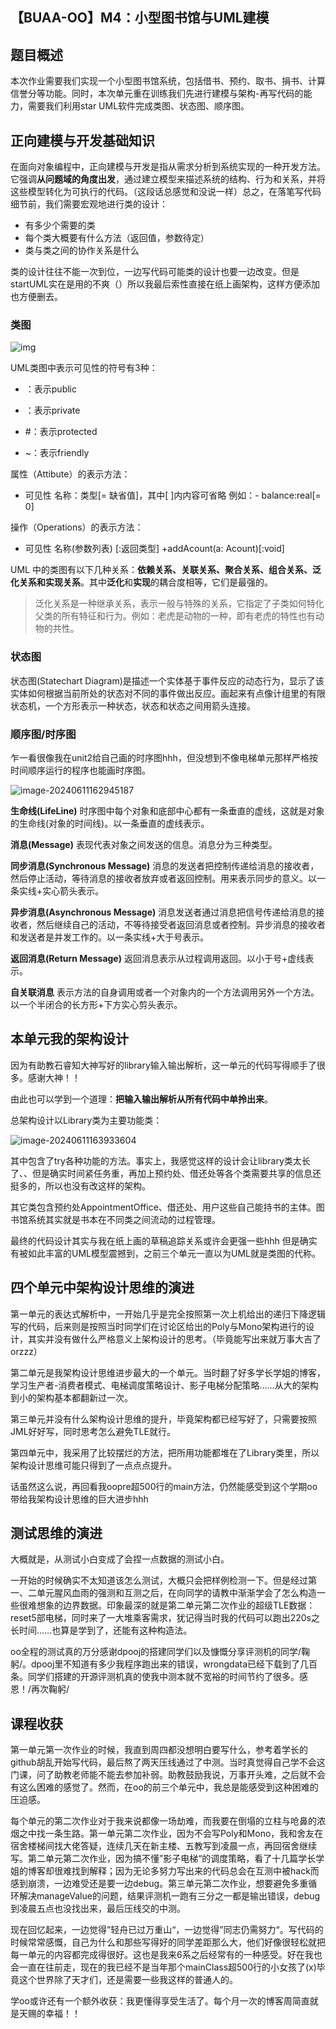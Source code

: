 ## 【BUAA-OO】M4：小型图书馆与UML建模

##  题目概述

本次作业需要我们实现一个小型图书馆系统，包括借书、预约、取书、捐书、计算信誉分等功能。同时，本次单元重在训练我们先进行建模与架构-再写代码的能力，需要我们利用star UML软件完成类图、状态图、顺序图。

## 正向建模与开发基础知识

在面向对象编程中，正向建模与开发是指从需求分析到系统实现的一种开发方法。它强调**从问题域的角度出发**，通过建立模型来描述系统的结构、行为和关系，并将这些模型转化为可执行的代码。（这段话总感觉和没说一样）总之，在落笔写代码细节前，我们需要宏观地进行类的设计：

- 有多少个需要的类
- 每个类大概要有什么方法（返回值，参数待定）
- 类与类之间的协作关系是什么

类的设计往往不能一次到位，一边写代码可能类的设计也要一边改变。但是startUML实在是用的不爽（）所以我最后索性直接在纸上画架构，这样方便添加也方便删去。

### 类图

![img](https://img-blog.csdnimg.cn/20210622173546632.png?x-oss-process=image/watermark,type_ZmFuZ3poZW5naGVpdGk,shadow_10,text_aHR0cHM6Ly9ibG9nLmNzZG4ubmV0L3dlaXhpbl80NjM5OTU2Nw==,size_16,color_FFFFFF,t_70#pic_center)

UML类图中表示可见性的符号有3种：
+ ：表示public
- ：表示private

- #：表示protected

- ~：表示friendly

属性（Attibute）的表示方法：

-  可见性 名称：类型[= 缺省值]，其中[ ]内内容可省略
    例如：- balance:real[= 0]

操作（Operations）的表示方法：

- 可见性 名称(参数列表) [:返回类型]
      +addAcount(a: Acount)[:void]

UML 中的类图有以下几种关系：**依赖关系、关联关系、聚合关系、组合关系、泛化关系和实现关系**。其中**泛化**和**实现**的耦合度相等，它们是最强的。

>  泛化关系是一种继承关系，表示一般与特殊的关系，它指定了子类如何特化父类的所有特征和行为。例如：老虎是动物的一种，即有老虎的特性也有动物的共性。

### 状态图

状态图(Statechart Diagram)是描述一个实体基于事件反应的动态行为，显示了该实体如何根据当前所处的状态对不同的事件做出反应。画起来有点像计组里的有限状态机，一个方形表示一种状态，状态和状态之间用箭头连接。

### 顺序图/时序图

乍一看很像我在unit2给自己画的时序图hhh，但没想到不像电梯单元那样严格按时间顺序运行的程序也能画时序图。

![image-20240611162945187](C:\Users\CuZn\AppData\Roaming\Typora\typora-user-images\image-20240611162945187.png)

**生命线(LifeLine)**
时序图中每个对象和底部中心都有一条垂直的虚线，这就是对象的生命线(对象的时间线)。以一条垂直的虚线表示。

**消息(Message)**
表现代表对象之间发送的信息。消息分为三种类型。

**同步消息(Synchronous Message)**
消息的发送者把控制传递给消息的接收者，然后停止活动，等待消息的接收者放弃或者返回控制。用来表示同步的意义。以一条实线+实心箭头表示。

**异步消息(Asynchronous Message)**
消息发送者通过消息把信号传递给消息的接收者，然后继续自己的活动，不等待接受者返回消息或者控制。异步消息的接收者和发送者是并发工作的。以一条实线+大于号表示。

**返回消息(Return Message)**
返回消息表示从过程调用返回。以小于号+虚线表示。

**自关联消息**
表示方法的自身调用或者一个对象内的一个方法调用另外一个方法。以一个半闭合的长方形+下方实心剪头表示。

## 本单元我的架构设计

因为有助教石睿知大神写好的library输入输出解析，这一单元的代码写得顺手了很多。感谢大神！！

由此也可以学到一个道理：**把输入输出解析从所有代码中单拎出来**。

总架构设计以Library类为主要功能类：

![image-20240611163933604](C:\Users\CuZn\AppData\Roaming\Typora\typora-user-images\image-20240611163933604.png)

其中包含了try各种功能的方法。事实上，我感觉这样的设计会让library类太长了、、但是确实时间紧任务重，再加上预约处、借还处等各个类需要共享的信息还挺多的，所以也没有改这样的架构。

其它类包含预约处AppointmentOffice、借还处、用户这些自己能持书的主体。图书馆系统其实就是书本在不同类之间流动的过程管理。

最终的代码设计其实与我在纸上画的草稿追踪关系或许会更强一些hhh 但是确实有被如此丰富的UML模型震撼到，之前三个单元一直以为UML就是类图的代称。

## 四个单元中架构设计思维的演进

第一单元的表达式解析中，一开始几乎是完全按照第一次上机给出的递归下降逻辑写的代码，后来则是按照当时同学们在讨论区给出的Poly与Mono架构进行的设计，其实并没有做什么严格意义上架构设计的思考。（毕竟能写出来就万事大吉了orzzz）

第二单元是我架构设计思维进步最大的一个单元。当时翻了好多学长学姐的博客，学习生产者-消费者模式、电梯调度策略设计、影子电梯分配策略……从大的架构到小的架构基本都翻新过一次。

第三单元并没有什么架构设计思维的提升，毕竟架构都已经写好了，只需要按照JML好好写，同时思考怎么避免TLE就行。

第四单元中，我采用了比较摆烂的方法，把所用功能都堆在了Library类里，所以架构设计思维可能只得到了一点点点提升。

话虽然这么说，再回看我oopre超500行的main方法，仍然能感受到这个学期oo带给我架构设计思维的巨大进步hhh

## 测试思维的演进

大概就是，从测试小白变成了会捏一点数据的测试小白。

一开始的时候确实不太知道该怎么测试，大概只会把样例检测一下。但是经过第一、二单元腥风血雨的强测和互测之后，在向同学的请教中渐渐学会了怎么构造一些很难想象的边界数据。印象最深的就是第二单元第二次作业的超级TLE数据：reset5部电梯，同时来了一大堆乘客需求，犹记得当时我的代码可以跑出220s之长时间……也算是学到了，还能有这种构造法。

oo全程的测试真的万分感谢dpooj的搭建同学们以及慷慨分享评测机的同学/鞠躬/。dpooj里不知道有多少我程序跑出来的错误，wrongdata已经下载到了几百条。同学们搭建的开源评测机真的使我中测本就不宽裕的时间节约了很多。感恩！/再次鞠躬/

## 课程收获

第一单元第一次作业的时候，我直到周四都没想明白要写什么，参考着学长的github胡乱开始写代码，最后熬了两天压线通过了中测。当时真觉得自己学不会这门课，问了助教老师能不能去参加补弱。助教鼓励我说，万事开头难，之后就不会有这么困难的感觉了。然而，在oo的前三个单元中，我总是能感受到这种困难的压迫感。

每个单元的第二次作业对于我来说都像一场劫难，而我要在倒塌的立柱与呛鼻的浓烟之中找一条生路。第一单元第二次作业，因为不会写Poly和Mono，我和舍友在宿舍楼梯间找大佬答疑，连续几天在新主楼、五教写到凌晨一点，再回宿舍继续写。第二单元第二次作业，因为搞不懂”影子电梯“的调度策略，看了十几篇学长学姐的博客却很难找到解释；因为无论多努力写出来的代码总会在互测中被hack而感到崩溃，一边难受还是要一边debug。第三单元第二次作业，想要避免多重循环解决manageValue的问题，结果评测机一跑有三分之一都是输出错误，debug到凌晨五点也没找出来，最后压线交的中测。

现在回忆起来，一边觉得”轻舟已过万重山“，一边觉得”同志仍需努力“。写代码的时候常常感慨，自己为什么和那些写得好的同学差距那么大，他们好像很轻松就把每一单元的内容都完成得很好。这也是我来6系之后经常有的一种感受。好在我也会一直在往前走，现在的我已经不是当年那个mainClass超500行的小女孩了(x)毕竟这个世界除了天才们，还是需要一些我这样的普通人的。

学oo或许还有一个额外收获：我更懂得享受生活了。每个月一次的博客周简直就是天赐的幸福！！